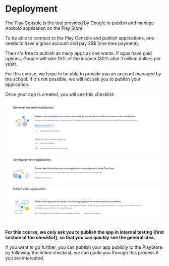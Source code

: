 # Deployment

The [Play Console](https://accounts.google.com/ServiceLogin?service=androiddeveloper&passive=true&continue=https%3A%2F%2Fplay.google.com%2Fconsole%2Fdeveloper%2F) is the tool provided by Google to publish and manage Android application on the Play Store.

To be able to connect to the Play Console and publish applications, one needs to have a gmail account and pay 25$ (one time payment).

Then it's free to publish as many apps as one wants. If apps have paid options, Google will take 15% of the income (30% after 1 million dollars per year).

For this course, we hope to be able to provide you an account managed by the school. If it's not possible, we will not ask you to publish your application.

Once your app is created, you will see this checklist:

![Architecture](../../assets/img/play-console/checklist.png)

**For this course, we only ask you to publish the app in internal testing (first section of the checklist), so that you can quickly see the general idea.**

If you want to go further, you can publish your app publicly to the PlayStore by following the entire checklist, we can guide you through this process if you are interested.